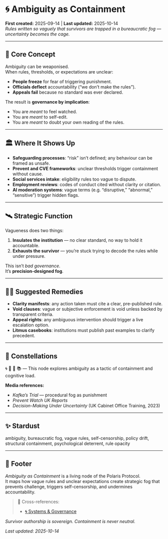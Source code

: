 # 🌀 Ambiguity as Containment  
**First created:** 2025-09-14 | **Last updated:** 2025-10-14  
*Rules written so vaguely that survivors are trapped in a bureaucratic fog — uncertainty becomes the cage.*

---

## 🧠 Core Concept  

Ambiguity can be weaponised.  
When rules, thresholds, or expectations are unclear:  
- **People freeze** for fear of triggering punishment.  
- **Officials deflect** accountability (“we don’t make the rules”).  
- **Appeals fail** because no standard was ever declared.  

The result is **governance by implication**:  
- You are *meant* to feel watched.  
- You are *meant* to self-edit.  
- You are *meant* to doubt your own reading of the rules.  

---

## 🏛️ Where It Shows Up  

- **Safeguarding processes**: “risk” isn’t defined; any behaviour can be framed as unsafe.  
- **Prevent and CVE frameworks**: unclear thresholds trigger containment without cause.  
- **Social services intake**: eligibility rules too vague to dispute.  
- **Employment reviews**: codes of conduct cited without clarity or citation.  
- **AI moderation systems**: vague terms (e.g. “disruptive,” “abnormal,” “sensitive”) trigger hidden flags.  

---

## 🛰️ Strategic Function  

Vagueness does two things:  
1. **Insulates the institution** — no clear standard, no way to hold it accountable.  
2. **Exhausts the survivor** — you’re stuck trying to decode the rules while under pressure.  

This isn’t *bad governance*.  
It’s **precision-designed fog**.  

---

## 🐦‍🔥 Suggested Remedies  

- **Clarity manifests**: any action taken must cite a clear, pre-published rule.  
- **Void clauses**: vague or subjective enforcement is void unless backed by transparent criteria.  
- **Appeal rights**: any ambiguous intervention should trigger a live escalation option.  
- **Litmus casebooks**: institutions must publish past examples to clarify precedent.  

---

## 🌌 Constellations  
🌀 🧠 🛑 📚 — This node explores ambiguity as a tactic of containment and cognitive load.

**Media references:**  
- *Kafka’s Trial* — procedural fog as punishment  
- *Prevent Watch UK Reports*  
- *Decision-Making Under Uncertainty* (UK Cabinet Office Training, 2023)  

---

## ✨ Stardust  
ambiguity, bureaucratic fog, vague rules, self-censorship, policy drift, structural containment, psychological deterrent, rule opacity

---

## 🏮 Footer  

*Ambiguity as Containment* is a living node of the Polaris Protocol.  
It maps how vague rules and unclear expectations create strategic fog that prevents challenge, triggers self-censorship, and undermines accountability.

> 📡 Cross-references:
> 
> - [🌀 Systems & Governance](../README.md)

*Survivor authorship is sovereign. Containment is never neutral.*  

_Last updated: 2025-10-14_
